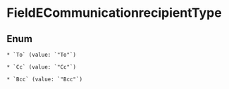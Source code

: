 
# FieldECommunicationrecipientType

## Enum


    * `To` (value: `"To"`)

    * `Cc` (value: `"Cc"`)

    * `Bcc` (value: `"Bcc"`)



